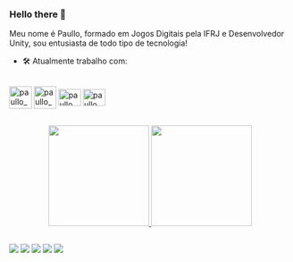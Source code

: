 ### Hello there 👋




Meu nome é Paullo, formado em Jogos Digitais pela IFRJ e Desenvolvedor Unity, sou entusiasta de todo tipo de tecnologia! 

- 🛠 Atualmente trabalho com:
 <div style="display: inline_block"><br>
  <img align="center" alt="paullo_Unity" height="40" width="40" src="https://cdn.jsdelivr.net/gh/devicons/devicon/icons/unity/unity-original.svg"/>
  <img align="center" alt="paullo_C#" height="40" width="40" src="https://cdn.jsdelivr.net/gh/devicons/devicon/icons/csharp/csharp-original.svg" />
  <img align="center" alt="paullo_JS" height="30" width="40" src="https://cdn.jsdelivr.net/gh/devicons/devicon/icons/javascript/javascript-original.svg" />
  <img align="center" alt="paullo_Shader" height="30" width="40" src= "https://img.shields.io/badge/-HLSL-blueviolet"/>
  
</div>

##




##

<div align="center">
  <a href="https://github.com/iampaullo">
  <img height="180em" src="https://github-readme-stats.vercel.app/api?username=IAmPaullo&show_icons=true&theme=monokai&include_all_commits=true&count_private=true"/>
  <img height="180em" src="https://github-readme-stats.vercel.app/api/top-langs/?username=IAmPaullo&layout=compact&langs_count=7&theme=monokai"/>
</div>

  
 
  
  ##
  
  <div> 
  
  <a href="https://itch.io/IAmPaullo" target="_blank"><img src="https://img.shields.io/badge/Itch.io-FA5C5C?style=for-the-badge&logo=itch.io&logoColor=white"
  target="_blank"></a>
 	<a href="https://play.google.com/store/apps/developer?id=UnderDog" target="_blank"><img src="https://img.shields.io/badge/Google_Play-414141?style=for-the-badge&logo=google-play&logoColor=white" target="_blank"></a>
 <a href="https://discord.com/users/IAmPaullo#7147" target="_blank"><img src="https://img.shields.io/badge/Discord-7289DA?style=for-the-badge&logo=discord&logoColor=white" target="_blank"></a> 
  <a href = "mailto:paullotsw@gmail.com"><img src="https://img.shields.io/badge/Gmail-D14836?style=for-the-badge&logo=gmail&logoColor=white" target="_blank"></a>
  <a href="https://www.linkedin.com/in/iampaullo/" target="_blank"><img src="https://img.shields.io/badge/-LinkedIn-%230077B5?style=for-the-badge&logo=linkedin&logoColor=white" target="_blank"></a> 
  
